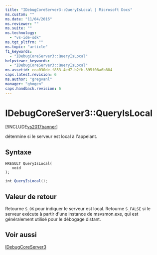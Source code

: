 ```yaml
---
title: "IDebugCoreServer3::QueryIsLocal | Microsoft Docs"
ms.custom: ""
ms.date: "11/04/2016"
ms.reviewer: ""
ms.suite: ""
ms.technology: 
  - "vs-ide-sdk"
ms.tgt_pltfrm: ""
ms.topic: "article"
f1_keywords: 
  - "IDebugCoreServer3::QueryIsLocal"
helpviewer_keywords: 
  - "IDebugCoreServer3::QueryIsLocal"
ms.assetid: cca030de-f853-4ed7-b2fb-395f08a6b884
caps.latest.revision: 6
ms.author: "gregvanl"
manager: "ghogen"
caps.handback.revision: 6
---
```

# IDebugCoreServer3::QueryIsLocal
[!INCLUDE[vs2017banner](../../../code-quality/includes/vs2017banner.md)]

détermine si le serveur est local à l'appelant.  
  
## Syntaxe  
  
```cpp#  
HRESULT QueryIsLocal(  
   void  
);  
```  
  
```c#  
int QueryIsLocal();  
```  
  
## Valeur de retour  
 Retourne `S_OK` pour indiquer le serveur est local.  Retourne `S_FALSE` si le serveur exécute à partir d'une instance de msvsmon.exe, qui est généralement utilisé pour le débogage distant.  
  
## Voir aussi  
 [IDebugCoreServer3](../../../extensibility/debugger/reference/idebugcoreserver3.md)